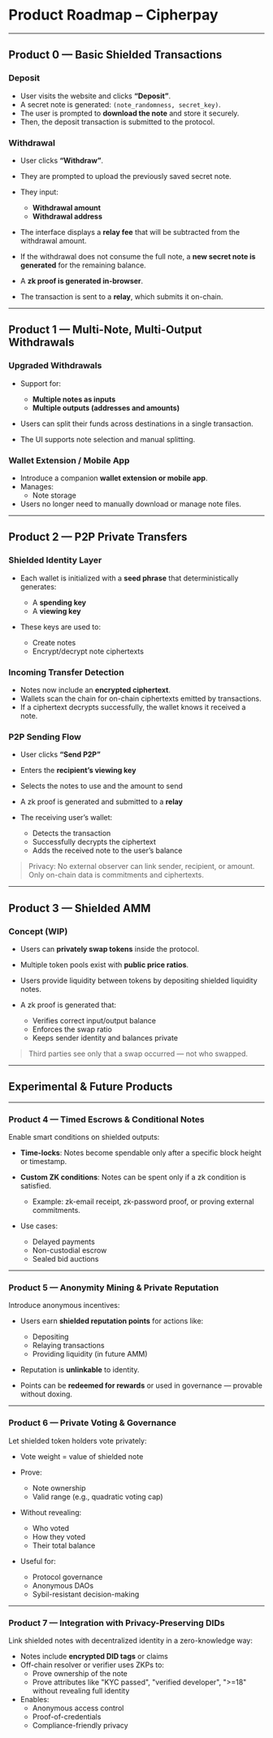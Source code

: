 # Product Roadmap – Cipherpay
---

## **Product 0 — Basic Shielded Transactions**

### **Deposit**

* User visits the website and clicks **“Deposit”**.
* A secret note is generated: `(note_randomness, secret_key)`.
* The user is prompted to **download the note** and store it securely.
* Then, the deposit transaction is submitted to the protocol.

### **Withdrawal**

* User clicks **“Withdraw”**.
* They are prompted to upload the previously saved secret note.
* They input:

  * **Withdrawal amount**
  * **Withdrawal address**
* The interface displays a **relay fee** that will be subtracted from the withdrawal amount.
* If the withdrawal does not consume the full note, a **new secret note is generated** for the remaining balance.
* A **zk proof is generated in-browser**.
* The transaction is sent to a **relay**, which submits it on-chain.

---


## **Product 1 — Multi-Note, Multi-Output Withdrawals**

### **Upgraded Withdrawals**

* Support for:

  * **Multiple notes as inputs**
  * **Multiple outputs (addresses and amounts)**
* Users can split their funds across destinations in a single transaction.
* The UI supports note selection and manual splitting.

### **Wallet Extension / Mobile App**

* Introduce a companion **wallet extension or mobile app**.
* Manages:
  * Note storage
* Users no longer need to manually download or manage note files.

---

## **Product 2 — P2P Private Transfers**

### **Shielded Identity Layer**

* Each wallet is initialized with a **seed phrase** that deterministically generates:

  * A **spending key**
  * A **viewing key**
* These keys are used to:

  * Create notes
  * Encrypt/decrypt note ciphertexts

### **Incoming Transfer Detection**

* Notes now include an **encrypted ciphertext**.
* Wallets scan the chain for on-chain ciphertexts emitted by transactions.
* If a ciphertext decrypts successfully, the wallet knows it received a note.

### **P2P Sending Flow**

* User clicks **“Send P2P”**
* Enters the **recipient’s viewing key**
* Selects the notes to use and the amount to send
* A zk proof is generated and submitted to a **relay**
* The receiving user’s wallet:

  * Detects the transaction
  * Successfully decrypts the ciphertext
  * Adds the received note to the user’s balance

> Privacy: No external observer can link sender, recipient, or amount. Only on-chain data is commitments and ciphertexts.

---


## **Product 3 — Shielded AMM**

### **Concept (WIP)**

* Users can **privately swap tokens** inside the protocol.
* Multiple token pools exist with **public price ratios**.
* Users provide liquidity between tokens by depositing shielded liquidity notes.
* A zk proof is generated that:

  * Verifies correct input/output balance
  * Enforces the swap ratio
  * Keeps sender identity and balances private

> Third parties see only that a swap occurred — not who swapped.

---


## Experimental & Future Products

---

### **Product 4 — Timed Escrows & Conditional Notes**

Enable smart conditions on shielded outputs:

* **Time-locks**: Notes become spendable only after a specific block height or timestamp.
* **Custom ZK conditions**: Notes can be spent only if a zk condition is satisfied.

  * Example: zk-email receipt, zk-password proof, or proving external commitments.
* Use cases:

  * Delayed payments
  * Non-custodial escrow
  * Sealed bid auctions

---

### **Product 5 — Anonymity Mining & Private Reputation**

Introduce anonymous incentives:

* Users earn **shielded reputation points** for actions like:

  * Depositing
  * Relaying transactions
  * Providing liquidity (in future AMM)
* Reputation is **unlinkable** to identity.
* Points can be **redeemed for rewards** or used in governance — provable without doxing.

---

### **Product 6 — Private Voting & Governance**

Let shielded token holders vote privately:

* Vote weight = value of shielded note
* Prove:

  * Note ownership
  * Valid range (e.g., quadratic voting cap)
* Without revealing:

  * Who voted
  * How they voted
  * Their total balance
* Useful for:

  * Protocol governance
  * Anonymous DAOs
  * Sybil-resistant decision-making

---

### **Product 7 — Integration with Privacy-Preserving DIDs**

Link shielded notes with decentralized identity in a zero-knowledge way:

* Notes include **encrypted DID tags** or claims
* Off-chain resolver or verifier uses ZKPs to:
  * Prove ownership of the note
  * Prove attributes like "KYC passed", "verified developer", ">=18" without revealing full identity
* Enables:
  * Anonymous access control
  * Proof-of-credentials
  * Compliance-friendly privacy
